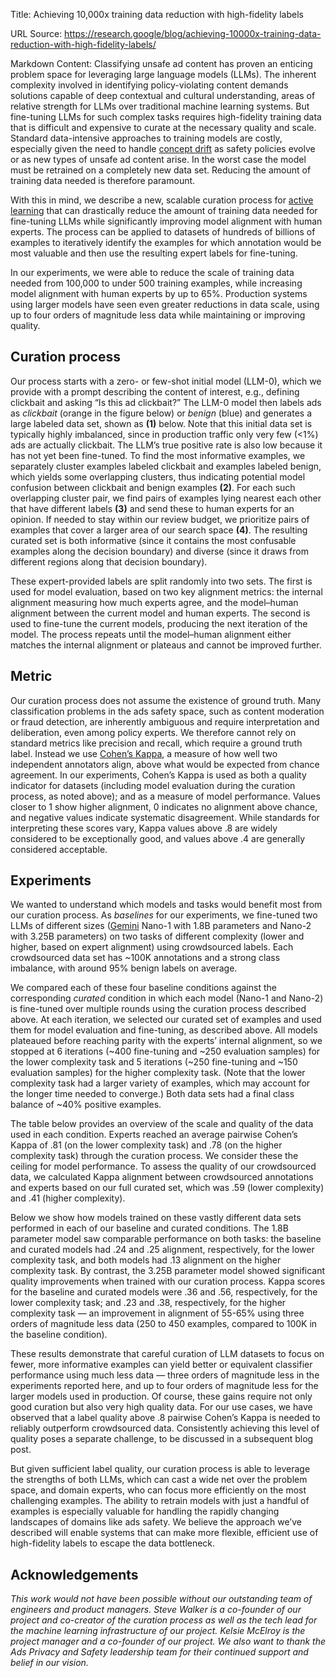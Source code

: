 Title: Achieving 10,000x training data reduction with high-fidelity labels

URL Source: https://research.google/blog/achieving-10000x-training-data-reduction-with-high-fidelity-labels/

Markdown Content:
Classifying unsafe ad content has proven an enticing problem space for leveraging large language models (LLMs). The inherent complexity involved in identifying policy-violating content demands solutions capable of deep contextual and cultural understanding, areas of relative strength for LLMs over traditional machine learning systems. But fine-tuning LLMs for such complex tasks requires high-fidelity training data that is difficult and expensive to curate at the necessary quality and scale. Standard data-intensive approaches to training models are costly, especially given the need to handle [concept drift](https://en.wikipedia.org/wiki/Concept_drift) as safety policies evolve or as new types of unsafe ad content arise. In the worst case the model must be retrained on a completely new data set. Reducing the amount of training data needed is therefore paramount.

With this in mind, we describe a new, scalable curation process for [active learning](https://en.wikipedia.org/wiki/Active_learning_(machine_learning)) that can drastically reduce the amount of training data needed for fine-tuning LLMs while significantly improving model alignment with human experts. The process can be applied to datasets of hundreds of billions of examples to iteratively identify the examples for which annotation would be most valuable and then use the resulting expert labels for fine-tuning.

In our experiments, we were able to reduce the scale of training data needed from 100,000 to under 500 training examples, while increasing model alignment with human experts by up to 65%. Production systems using larger models have seen even greater reductions in data scale, using up to four orders of magnitude less data while maintaining or improving quality.

Curation process
----------------

Our process starts with a zero- or few-shot initial model (LLM-0), which we provide with a prompt describing the content of interest, e.g., defining clickbait and asking “Is this ad clickbait?” The LLM-0 model then labels ads as _clickbait_ (orange in the figure below) or _benign_ (blue) and generates a large labeled data set, shown as **(1)** below. Note that this initial data set is typically highly imbalanced, since in production traffic only very few (<1%) ads are actually clickbait. The LLM’s true positive rate is also low because it has not yet been fine-tuned. To find the most informative examples, we separately cluster examples labeled clickbait and examples labeled benign, which yields some overlapping clusters, thus indicating potential model confusion between clickbait and benign examples **(2)**. For each such overlapping cluster pair, we find pairs of examples lying nearest each other that have different labels **(3)** and send these to human experts for an opinion. If needed to stay within our review budget, we prioritize pairs of examples that cover a larger area of our search space **(4)**. The resulting curated set is both informative (since it contains the most confusable examples along the decision boundary) and diverse (since it draws from different regions along that decision boundary).

These expert-provided labels are split randomly into two sets. The first is used for model evaluation, based on two key alignment metrics: the internal alignment measuring how much experts agree, and the model–human alignment between the current model and human experts. The second is used to fine-tune the current models, producing the next iteration of the model. The process repeats until the model–human alignment either matches the internal alignment or plateaus and cannot be improved further.

Metric
------

Our curation process does not assume the existence of ground truth. Many classification problems in the ads safety space, such as content moderation or fraud detection, are inherently ambiguous and require interpretation and deliberation, even among policy experts. We therefore cannot rely on standard metrics like precision and recall, which require a ground truth label. Instead we use [Cohen’s Kappa](https://en.wikipedia.org/wiki/Cohen%27s_kappa), a measure of how well two independent annotators align, above what would be expected from chance agreement. In our experiments, Cohen’s Kappa is used as both a quality indicator for datasets (including model evaluation during the curation process, as noted above); and as a measure of model performance. Values closer to 1 show higher alignment, 0 indicates no alignment above chance, and negative values indicate systematic disagreement. While standards for interpreting these scores vary, Kappa values above .8 are widely considered to be exceptionally good, and values above .4 are generally considered acceptable.

Experiments
-----------

We wanted to understand which models and tasks would benefit most from our curation process. As _baselines_ for our experiments, we fine-tuned two LLMs of different sizes ([Gemini](https://storage.googleapis.com/deepmind-media/gemini/gemini_1_report.pdf) Nano-1 with 1.8B parameters and Nano-2 with 3.25B parameters) on two tasks of different complexity (lower and higher, based on expert alignment) using crowdsourced labels. Each crowdsourced data set has ~100K annotations and a strong class imbalance, with around 95% benign labels on average.

We compared each of these four baseline conditions against the corresponding _curated_ condition in which each model (Nano-1 and Nano-2) is fine-tuned over multiple rounds using the curation process described above. At each iteration, we selected our curated set of examples and used them for model evaluation and fine-tuning, as described above. All models plateaued before reaching parity with the experts’ internal alignment, so we stopped at 6 iterations (~400 fine-tuning and ~250 evaluation samples) for the lower complexity task and 5 iterations (~250 fine-tuning and ~150 evaluation samples) for the higher complexity task. (Note that the lower complexity task had a larger variety of examples, which may account for the longer time needed to converge.) Both data sets had a final class balance of ~40% positive examples.

The table below provides an overview of the scale and quality of the data used in each condition. Experts reached an average pairwise Cohen’s Kappa of .81 (on the lower complexity task) and .78 (on the higher complexity task) through the curation process. We consider these the ceiling for model performance. To assess the quality of our crowdsourced data, we calculated Kappa alignment between crowdsourced annotations and experts based on our full curated set, which was .59 (lower complexity) and .41 (higher complexity).

Below we show how models trained on these vastly different data sets performed in each of our baseline and curated conditions. The 1.8B parameter model saw comparable performance on both tasks: the baseline and curated models had .24 and .25 alignment, respectively, for the lower complexity task, and both models had .13 alignment on the higher complexity task. By contrast, the 3.25B parameter model showed significant quality improvements when trained with our curation process. Kappa scores for the baseline and curated models were .36 and .56, respectively, for the lower complexity task; and .23 and .38, respectively, for the higher complexity task — an improvement in alignment of 55-65% using three orders of magnitude less data (250 to 450 examples, compared to 100K in the baseline condition).

These results demonstrate that careful curation of LLM datasets to focus on fewer, more informative examples can yield better or equivalent classifier performance using much less data — three orders of magnitude less in the experiments reported here, and up to four orders of magnitude less for the larger models used in production. Of course, these gains require not only good curation but also very high quality data. For our use cases, we have observed that a label quality above .8 pairwise Cohen’s Kappa is needed to reliably outperform crowdsourced data. Consistently achieving this level of quality poses a separate challenge, to be discussed in a subsequent blog post.

But given sufficient label quality, our curation process is able to leverage the strengths of both LLMs, which can cast a wide net over the problem space, and domain experts, who can focus more efficiently on the most challenging examples. The ability to retrain models with just a handful of examples is especially valuable for handling the rapidly changing landscapes of domains like ads safety. We believe the approach we’ve described will enable systems that can make more flexible, efficient use of high-fidelity labels to escape the data bottleneck.

Acknowledgements
----------------

_This work would not have been possible without our outstanding team of engineers and product managers. Steve Walker is a co-founder of our project and co-creator of the curation process as well as the tech lead for the machine learning infrastructure of our project. Kelsie McElroy is the project manager and a co-founder of our project. We also want to thank the Ads Privacy and Safety leadership team for their continued support and belief in our vision._